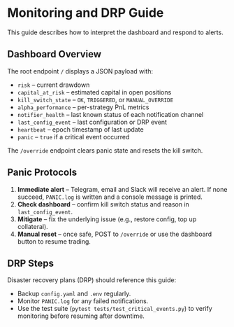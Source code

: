 # Monitoring and DRP Guide

This guide describes how to interpret the dashboard and respond to alerts.

## Dashboard Overview

The root endpoint `/` displays a JSON payload with:

- `risk` – current drawdown
- `capital_at_risk` – estimated capital in open positions
- `kill_switch_state` – `OK`, `TRIGGERED`, or `MANUAL_OVERRIDE`
- `alpha_performance` – per-strategy PnL metrics
- `notifier_health` – last known status of each notification channel
- `last_config_event` – last configuration or DRP event
- `heartbeat` – epoch timestamp of last update
- `panic` – `true` if a critical event occurred

The `/override` endpoint clears panic state and resets the kill switch.

## Panic Protocols

1. **Immediate alert** – Telegram, email and Slack will receive an alert. If none succeed, `PANIC.log` is written and a console message is printed.
2. **Check dashboard** – confirm kill switch status and reason in `last_config_event`.
3. **Mitigate** – fix the underlying issue (e.g., restore config, top up collateral).
4. **Manual reset** – once safe, POST to `/override` or use the dashboard button to resume trading.

## DRP Steps

Disaster recovery plans (DRP) should reference this guide:

- Backup `config.yaml` and `.env` regularly.
- Monitor `PANIC.log` for any failed notifications.
- Use the test suite (`pytest tests/test_critical_events.py`) to verify monitoring before resuming after downtime.


